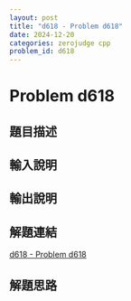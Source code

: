 ```yaml
---
layout: post
title: "d618 - Problem d618"
date: 2024-12-20
categories: zerojudge cpp
problem_id: d618
---
```


# Problem d618

## 題目描述



## 輸入說明



## 輸出說明



## 解題連結

[d618 - Problem d618](https://zerojudge.tw/ShowProblem?problemid=d618)

## 解題思路

